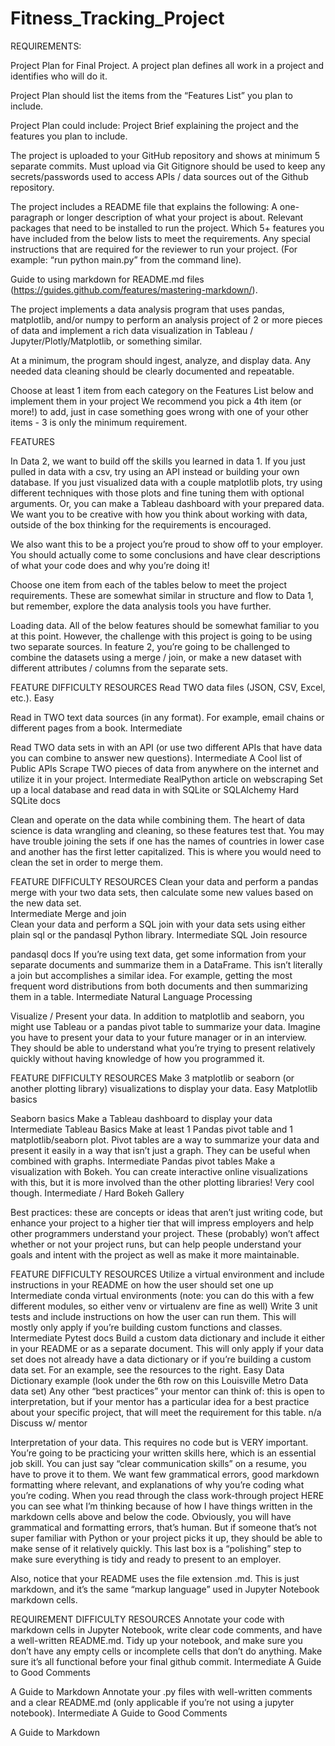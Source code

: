 # Fitness_Tracking_Project

REQUIREMENTS:


Project Plan for Final Project. 
A project plan defines all work in a project and identifies who will do it.

Project Plan should list the items from the “Features List” you plan to include.

Project Plan could include: 
Project Brief explaining the project and the features you plan to include.

The project is uploaded to your GitHub repository and shows at minimum 5 separate commits.
Must upload via Git Gitignore should be used to keep any secrets/passwords used to access APIs / data sources out of the Github repository.

The project includes a README file that explains the following:
A one-paragraph or longer description of what your project is about.
Relevant packages that need to be installed to run the project.
Which 5+ features you have included from the below lists to meet the requirements.
Any special instructions that are required for the reviewer to run your project. (For example: “run python main.py” from the command line).

Guide to using markdown for README.md files (https://guides.github.com/features/mastering-markdown/).

The project implements a data analysis program that uses pandas, matplotlib, and/or numpy to perform an analysis project of 2 or more pieces of data and implement a rich data visualization in Tableau / Jupyter/Plotly/Matplotlib, or something similar. 

At a minimum, the program should ingest, analyze, and display data. Any needed data cleaning should be clearly documented and repeatable.

Choose at least 1 item from each category on the Features List below and implement them in your project
We recommend you pick a 4th item (or more!) to add, just in case something goes wrong with one of your other items - 3 is only the minimum requirement.


FEATURES

In Data 2, we want to build off the skills you learned in data 1. If you just pulled in data with a csv, try using an API instead or building your own database. If you just visualized data with a couple matplotlib plots, try using different techniques with those plots and fine tuning them with optional arguments. Or, you can make a Tableau dashboard with your prepared data. We want you to be creative with how you think about working with data, outside of the box thinking for the requirements is encouraged. 

We also want this to be a project you’re proud to show off to your employer. You should actually come to some conclusions and have clear descriptions of what your code does and why you’re doing it!

Choose one item from each of the tables below to meet the project requirements. These are somewhat similar in structure and flow to Data 1, but remember, explore the data analysis tools you have further.

Loading data. All of the below features should be somewhat familiar to you at this point. However, the challenge with this project is going to be using two separate sources. In feature 2, you’re going to be challenged to combine the datasets using a merge / join, or make a new dataset with different attributes / columns from the separate sets. 

FEATURE 
DIFFICULTY 
RESOURCES
Read TWO data files (JSON, CSV, Excel, etc.). 
Easy 

Read in TWO text data sources (in any format). For example, email chains or different pages from a book. 
Intermediate 

Read TWO data sets in with an API (or use two different APIs that have data you can combine to answer new questions). 
Intermediate 
A Cool list of Public APIs 
Scrape TWO pieces of data from anywhere on the internet and utilize it in your project. 
Intermediate 
RealPython article on webscraping 
Set up a local database and read data in with SQLite or SQLAlchemy
Hard 
SQLite docs 


Clean and operate on the data while combining them. The heart of data science is data wrangling and cleaning, so these features test that. You may have trouble joining the sets if one has the names of countries in lower case and another has the first letter capitalized. This is where you would need to clean the set in order to merge them. 

FEATURE 
DIFFICULTY
RESOURCES 
Clean your data and perform a pandas merge with your two data sets, then calculate some new values based on the new data set.  
Intermediate 
Merge and join  
Clean your data and perform a SQL join with your data sets using either plain sql or the pandasql Python library.
Intermediate 
SQL Join resource 

pandasql docs 
If you’re using text data, get some information from your separate documents and summarize them in a DataFrame. This isn’t literally a join but accomplishes a similar idea. For example, getting the most frequent word distributions from both documents and then summarizing them in a table. 
Intermediate 
Natural Language Processing 



Visualize / Present your data. In addition to matplotlib and seaborn, you might use Tableau or a pandas pivot table to summarize your data. Imagine you have to present your data to your future manager or in an interview. They should be able to understand what you’re trying to present relatively quickly without having knowledge of  how you programmed it. 


FEATURE 
DIFFICULTY
RESOURCES 
Make 3 matplotlib or seaborn (or another plotting library) visualizations to display your data.
Easy 
Matplotlib basics 

Seaborn basics 
Make a Tableau dashboard to display your data
Intermediate 
Tableau Basics 
Make at least 1 Pandas pivot table and 1 matplotlib/seaborn plot. Pivot tables are a way to summarize your data and present it easily in a way that isn’t just a graph. They can be useful when combined with graphs.
Intermediate 
Pandas pivot tables 
Make a visualization with Bokeh. You can create interactive online visualizations with this, but it is more involved than the other plotting libraries! Very cool though. 
Intermediate / Hard 
Bokeh Gallery 



Best practices: these are concepts or ideas that aren’t just writing code, but enhance your project to a higher tier that will impress employers and help other programmers understand your project. These (probably) won’t affect whether or not your project runs, but can help people understand your goals and intent with the project as well as make it more maintainable. 

FEATURE 
DIFFICULTY
RESOURCES 
Utilize a virtual environment and include instructions in your README on how the user should set one up
Intermediate 
conda virtual environments (note: you can do this with a few different modules, so either venv or virtualenv are fine as well) 
Write 3 unit tests and include instructions on how the user can run them. This will mostly only apply if you’re building custom functions and classes.
Intermediate 
 Pytest docs 
Build a custom data dictionary and include it either in your README or as a separate document. This will only apply if your data set does not already have a data dictionary or if you’re building a custom data set. For an example, see the resources to the right.
Easy 
Data Dictionary example (look under the 6th row on this Louisville Metro Data data set) 
Any other “best practices” your mentor can think of: this is open to interpretation, but if your mentor has a particular idea for a best practice about your specific project, that will meet the requirement for this table.
n/a
Discuss w/ mentor

Interpretation of your data. This requires no code but is VERY important. You’re going to be practicing your written skills here, which is an essential job skill. You can just say “clear communication skills” on a resume, you have to prove it to them. We want few grammatical errors, good markdown formatting where relevant, and explanations of why you’re coding what you’re coding. When you read through the class work-through project HERE you can see what I’m thinking because of how I have things written in the markdown cells above and below the code. Obviously, you will have grammatical and formatting errors, that’s human. But if someone that’s not super familiar with Python or your project picks it up, they should be able to make sense of it relatively quickly. This last box is a “polishing” step to make sure everything is tidy and ready to present to an employer. 

Also, notice that your README uses the file extension .md. This is just markdown, and it’s the same “markup language” used in Jupyter Notebook markdown cells.

REQUIREMENT
DIFFICULTY
RESOURCES
Annotate your code with markdown cells in Jupyter Notebook, write clear code comments, and have a well-written README.md. Tidy up your notebook, and make sure you don’t have any empty cells or incomplete cells that don’t do anything. Make sure it’s all functional before your final github commit.
Intermediate 
A Guide to Good Comments 

A Guide to Markdown 
Annotate your .py files with well-written comments and a clear README.md (only applicable if you’re not using a jupyter notebook).
Intermediate 
A Guide to Good Comments 

A Guide to Markdown